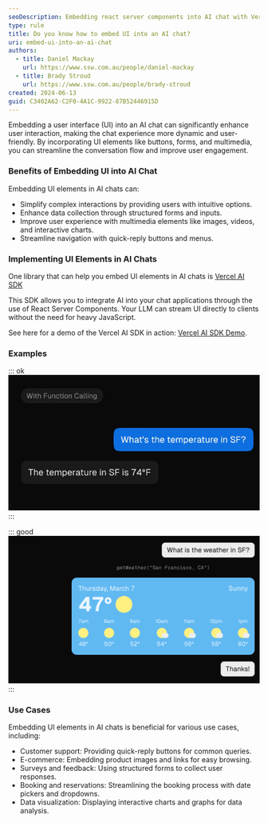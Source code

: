 ```yaml
---
seoDescription: Embedding react server components into AI chat with Vercel AI SDK
type: rule
title: Do you know how to embed UI into an AI chat?
uri: embed-ui-into-an-ai-chat
authors:
  - title: Daniel Mackay
    url: https://www.ssw.com.au/people/daniel-mackay
  - title: Brady Stroud
    url: https://www.ssw.com.au/people/brady-stroud
created: 2024-06-13
guid: C3402A62-C2F0-4A1C-9922-87B52446915D
---
```


Embedding a user interface (UI) into an AI chat can significantly enhance user interaction, making the chat experience more dynamic and user-friendly. By incorporating UI elements like buttons, forms, and multimedia, you can streamline the conversation flow and improve user engagement.

<!--endintro-->

### Benefits of Embedding UI into AI Chat

Embedding UI elements in AI chats can:

* Simplify complex interactions by providing users with intuitive options.
* Enhance data collection through structured forms and inputs.
* Improve user experience with multimedia elements like images, videos, and interactive charts.
* Streamline navigation with quick-reply buttons and menus.

### Implementing UI Elements in AI Chats

One library that can help you embed UI elements in AI chats is [Vercel AI SDK](https://sdk.vercel.ai/docs/introduction)

This SDK allows you to integrate AI into your chat applications through the use of React Server Components. Your LLM can stream UI directly to clients without the need for heavy JavaScript.

See here for a demo of the Vercel AI SDK in action: [Vercel AI SDK Demo](https://chat.vercel.ai/).

### Examples

::: ok
![Figure: OK example - using only text-based responses can make the conversation less engaging and efficient](./text-based-chat.png)
:::

::: good
![Figure: Good example - embedding visual UI elements like images can make the conversation much more engaging](./ui-based-chat.png)
:::

### Use Cases

Embedding UI elements in AI chats is beneficial for various use cases, including:

* Customer support: Providing quick-reply buttons for common queries.
* E-commerce: Embedding product images and links for easy browsing.
* Surveys and feedback: Using structured forms to collect user responses.
* Booking and reservations: Streamlining the booking process with date pickers and dropdowns.
* Data visualization: Displaying interactive charts and graphs for data analysis.
